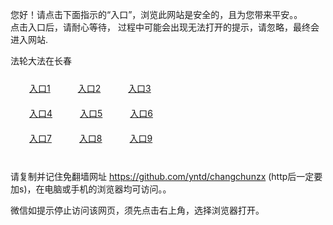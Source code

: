 您好！请点击下面指示的“入口”，浏览此网站是安全的，且为您带来平安。。 <br/>
点击入口后，请耐心等待， 过程中可能会出现无法打开的提示，请忽略，最终会进入网站. </br>

法轮大法在长春<br/>
<div style="padding:10px"><a style="margin:20px" target="_blank" href="https://d285yymk3zlf70.cloudfront.net/2Qpsp?ehrefuc" id="ccLink1" rel="nofollow">入口1</a> <a target="_blank" style="margin:20px" href="https://d2r4fx65cjwc6m.cloudfront.net/2Qpsp?vucaca" id="ccLink2" rel="nofollow">入口2</a> <a style="margin:20px" target="_blank" href="https://d1cq3tymkgwmbl.cloudfront.net/2Qpsp?fvampjp" id="ccLink3" rel="nofollow">入口3</a></div>

<div style="padding:10px" ><a style="margin:20px" target="_blank" href="https://d285yymk3zlf70.cloudfront.net/2Qpsp?ehrefuc" id="ccLink4" rel="nofollow">入口4</a> <a style="margin:20px" href="https://d2r4fx65cjwc6m.cloudfront.net/2Qpsp?vucaca" target="_blank" id="ccLink5" rel="nofollow">入口5</a> <a style="margin:20px" href="https://d1cq3tymkgwmbl.cloudfront.net/2Qpsp?fvampjp" target="_blank" id="ccLink6" rel="nofollow">入口6</a></div>

<div style="padding:10px"><a style="margin:20px" target="_blank" href="https://d285yymk3zlf70.cloudfront.net/2Qpsp?ehrefuc" id="ccLink7" rel="nofollow">入口7</a> <a style="margin:20px" href="https://d2r4fx65cjwc6m.cloudfront.net/2Qpsp?vucaca" target="_blank" id="ccLink8" rel="nofollow">入口8</a> <a style="margin:20px" target="_blank" href="https://d1cq3tymkgwmbl.cloudfront.net/2Qpsp?fvampjp" id="ccLink9" rel="nofollow">入口9</a></div>

<br/>



请复制并记住免翻墙网址 https://github.com/yntd/changchunzx (http后一定要加s)，在电脑或手机的浏览器均可访问。。<br/>

微信如提示停止访问该网页，须先点击右上角，选择浏览器打开。
